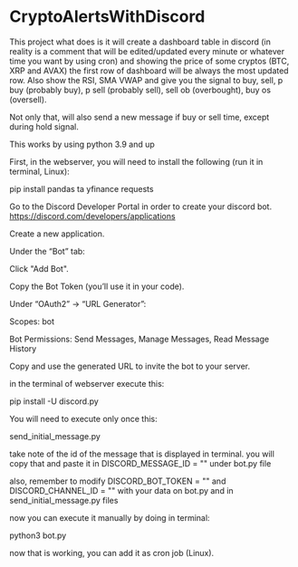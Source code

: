 # CryptoAlertsWithDiscord

This project what does is it will create a dashboard table in discord (in reality is a comment that will be edited/updated every minute or whatever time you want by using cron) and showing the price of some cryptos (BTC, XRP and AVAX) the first row of dashboard will be always the most updated row. Also show the RSI, SMA VWAP and give you the signal to buy, sell, p buy (probably buy), p sell (probably sell), sell ob (overbought), buy os (oversell).

Not only that, will also send a new message if buy or sell time, except during hold signal.

This works by using python 3.9 and up

First, in the webserver, you will need to install the following (run it in terminal, Linux):

pip install pandas ta yfinance requests

Go to the Discord Developer Portal in order to create your discord bot.
https://discord.com/developers/applications

Create a new application.

Under the “Bot” tab:

Click "Add Bot".

Copy the Bot Token (you’ll use it in your code).

Under “OAuth2” → “URL Generator”:

Scopes: bot

Bot Permissions: Send Messages, Manage Messages, Read Message History

Copy and use the generated URL to invite the bot to your server.

in the terminal of webserver execute this:

pip install -U discord.py

You will need to execute only once this:

send_initial_message.py

take note of the id of the message that is displayed in terminal. you will copy that and paste it in DISCORD_MESSAGE_ID = "" under bot.py file

also, remember to modify DISCORD_BOT_TOKEN = "" and DISCORD_CHANNEL_ID = "" with your data on bot.py and in send_initial_message.py files

now you can execute it manually by doing in terminal:

python3 bot.py

now that is working, you can add it as cron job (Linux).

